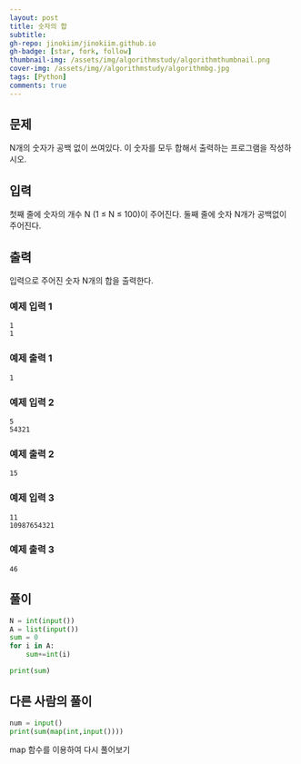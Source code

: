 ```yaml
---
layout: post
title: 숫자의 합
subtitle: 
gh-repo: jinokiim/jinokiim.github.io
gh-badge: [star, fork, follow]
thumbnail-img: /assets/img/algorithmstudy/algorithmthumbnail.png
cover-img: /assets/img//algorithmstudy/algorithmbg.jpg
tags: [Python]
comments: true
---
```


## 문제
N개의 숫자가 공백 없이 쓰여있다. 이 숫자를 모두 합해서 출력하는 프로그램을 작성하시오.


## 입력
첫째 줄에 숫자의 개수 N (1 ≤ N ≤ 100)이 주어진다. 둘째 줄에 숫자 N개가 공백없이 주어진다.


## 출력
입력으로 주어진 숫자 N개의 합을 출력한다.


### 예제 입력 1
```
1
1
```
### 예제 출력 1
```
1
```
### 예제 입력 2
```
5
54321
```
### 예제 출력 2
```
15
```
### 예제 입력 3
```
11
10987654321
```
### 예제 출력 3
```
46
```

## **풀이**

```python
N = int(input())
A = list(input())
sum = 0
for i in A:
    sum+=int(i)

print(sum)
```

## 다른 사람의 풀이

```python
num = input()
print(sum(map(int,input())))
```

map 함수를 이용하여 다시 풀어보기
